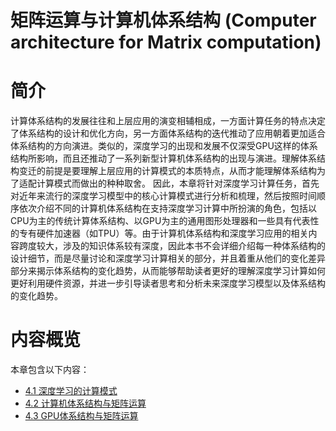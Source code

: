 <!--Copyright © Microsoft Corporation. All rights reserved.
  适用于[License](https://github.com/microsoft/AI-System/blob/main/LICENSE)版权许可-->


# 矩阵运算与计算机体系结构 (Computer architecture for Matrix computation)

# 简介 
计算体系结构的发展往往和上层应用的演变相辅相成，一方面计算任务的特点决定了体系结构的设计和优化方向，另一方面体系结构的迭代推动了应用朝着更加适合体系结构的方向演进。类似的，深度学习的出现和发展不仅深受GPU这样的体系结构所影响，而且还推动了一系列新型计算机体系结构的出现与演进。理解体系结构变迁的前提是要理解上层应用的计算模式的本质特点，从而才能理解体系结构为了适配计算模式而做出的种种取舍。
因此，本章将针对深度学习计算任务，首先对近年来流行的深度学习模型中的核心计算模式进行分析和梳理，然后按照时间顺序依次介绍不同的计算机体系结构在支持深度学习计算中所扮演的角色，包括以CPU为主的传统计算体系结构、以GPU为主的通用图形处理器和一些具有代表性的专有硬件加速器（如TPU）等。由于计算机体系结构和深度学习应用的相关内容跨度较大，涉及的知识体系较有深度，因此本书不会详细介绍每一种体系结构的设计细节，而是尽量讨论和深度学习计算相关的部分，并且着重从他们的变化差异部分来揭示体系结构的变化趋势，从而能够帮助读者更好的理解深度学习计算如何更好利用硬件资源，并进一步引导读者思考和分析未来深度学习模型以及体系结构的变化趋势。

# 内容概览

本章包含以下内容：

- [4.1 深度学习的计算模式](4.1-深度学习的计算模式.md)
- [4.2 计算机体系结构与矩阵运算](4.2-计算机体系结构与矩阵运算.md)
- [4.3 GPU体系结构与矩阵运算](4.3-GPU体系结构与矩阵运算.md)
